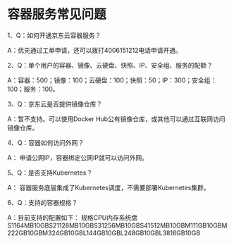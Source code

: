 # 容器服务常见问题

1、Q：如何开通京东云容器服务？

A：优先通过工单申请，还可以拨打4006151212电话申请开通。

2、Q：单个用户的容器、镜像、云硬盘、快照、IP、安全组、服务的配额？

A：容器：500；镜像：100；云硬盘：100；快照：50；IP：300；安全组：100；服务：100。

3、Q：京东云是否提供镜像仓库？

A：暂不支持。可以使用Docker Hub公有镜像仓库，或其他可以通过互联网访问镜像仓库。

4、Q：容器如何访问外网？

A： 申请公网IP，容器绑定公网IP就可以访问外网。

5、Q：是否支持Kubernetes？

A： 容器服务底层集成了Kubernetes调度，不需要部署Kubernetes集群。

6、Q：支持的容器规格？

A：目前支持的配置如下：
规格CPU内存系统盘S1164MB10GBS21128MB10GBS31256MB10GBS41512MB10GBM111GB10GBM222GB10GBM324GB10GBL144GB10GBL248GB10GBL3816GB10GB